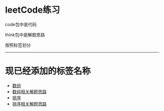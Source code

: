 # leetCode练习
code包中是代码

think包中是解题思路

按照标签划分

---
# 现已经添加的标签名称
- [数组](src/code/Arrays)
- [数组相关解题思路](src/thinking/Arrays)
- [排序](src/code/Sort)
- [排序相关解题思路](src/thinking/Sort)
